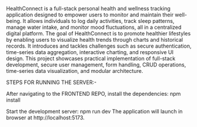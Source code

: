 HealthConnect is a full-stack personal health and wellness tracking application designed to empower users to monitor and maintain their well-being. It allows individuals to log daily activities, track sleep patterns, manage water intake, and monitor mood fluctuations, all in a centralized digital platform.
The goal of HealthConnect is to promote healthier lifestyles by enabling users to visualize health trends through charts and historical records. It introduces and tackles challenges such as secure authentication, time-series data aggregation, interactive charting, and responsive UI design.
This project showcases practical implementation of full-stack development, secure user management, form handling, CRUD operations, time-series data visualization, and modular architecture.

STEPS FOR RUNNING THE SERVER:-
 
After navigating to the FRONTEND REPO, install the dependencies:
	npm install
 
Start the development server:
npm run dev
The application will launch in browser at http://localhost:5173.
